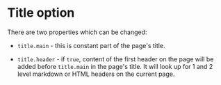 # Title option

There are two properties which can be changed:

* `title.main` - this is constant part of the page's title.

* `title.header` - if `true`, content of the first header on the page will be added before `title.main` in the page's title. It will look up for 1 and 2 level markdown or HTML headers on the current page. 
